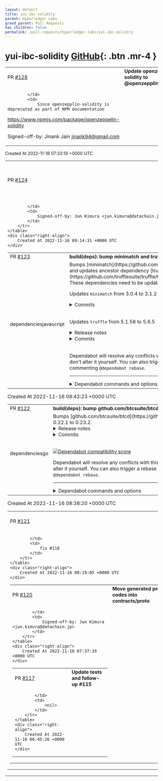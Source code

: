 ```yaml
---
layout: default
title: yui-ibc-solidity
parent: Hyperledger Labs
grand_parent: Pull Requests
has_children: false
permalink: /pull-requests/hyperledger-labs/yui-ibc-solidity
---
```


# yui-ibc-solidity <span class="fs-3 right-align">[GitHub](https://github.com/hyperledger-labs/yui-ibc-solidity){: .btn .mr-4 }</span>


<div>
    <table>
        <tr>
            <td>
                PR <a href="https://github.com/hyperledger-labs/yui-ibc-solidity/pull/128" class=".btn">#128</a>
            </td>
            <td>
                <b>
                    Update openzepplin-solidity to @openzepplin/contracts
                </b>
            </td>
        </tr>
        <tr>
            <td>
                
            </td>
            <td>
                Since openzepplin-solidity is deprecated as part of NPM documentation

https://www.npmjs.com/package/openzeppelin-solidity

Signed-off-by: Jinank Jain <jinank94@gmail.com>
            </td>
        </tr>
    </table>
    <div class="right-align">
        Created At 2022-11-18 07:33:19 +0000 UTC
    </div>
</div>

<div>
    <table>
        <tr>
            <td>
                PR <a href="https://github.com/hyperledger-labs/yui-ibc-solidity/pull/124" class=".btn">#124</a>
            </td>
            <td>
                <b>
                    Fix missing updates in generated go code
                </b>
            </td>
        </tr>
        <tr>
            <td>
                
            </td>
            <td>
                Signed-off-by: Jun Kimura <jun.kimura@datachain.jp>
            </td>
        </tr>
    </table>
    <div class="right-align">
        Created At 2022-11-16 09:14:31 +0000 UTC
    </div>
</div>

<div>
    <table>
        <tr>
            <td>
                PR <a href="https://github.com/hyperledger-labs/yui-ibc-solidity/pull/123" class=".btn">#123</a>
            </td>
            <td>
                <b>
                    build(deps): bump minimatch and truffle
                </b>
            </td>
        </tr>
        <tr>
            <td>
                <span class="chip">dependencies</span><span class="chip">javascript</span>
            </td>
            <td>
                Bumps [minimatch](https://github.com/isaacs/minimatch) to 3.1.2 and updates ancestor dependency [truffle](https://github.com/trufflesuite/truffle/tree/HEAD/packages/truffle). These dependencies need to be updated together.

Updates `minimatch` from 3.0.4 to 3.1.2
<details>
<summary>Commits</summary>
<ul>
<li><a href="https://github.com/isaacs/minimatch/commit/699c459443a6bd98f5b28197978f76e7f71467ac"><code>699c459</code></a> 3.1.2</li>
<li><a href="https://github.com/isaacs/minimatch/commit/2f2b5ff1bb1b6a01f4404f7e475f0a2cba578ab7"><code>2f2b5ff</code></a> fix: trim pattern</li>
<li><a href="https://github.com/isaacs/minimatch/commit/25d7c0d09c47063c9b0d2ace17ef8e951d90eccc"><code>25d7c0d</code></a> 3.1.1</li>
<li><a href="https://github.com/isaacs/minimatch/commit/55dda291dfb595bd11b4edb19b45dd98eda76de0"><code>55dda29</code></a> fix: treat nocase:true as always having magic</li>
<li><a href="https://github.com/isaacs/minimatch/commit/5e1fb8dd2bb78c0ae22101b9229fac4c76ef039e"><code>5e1fb8d</code></a> 3.1.0</li>
<li><a href="https://github.com/isaacs/minimatch/commit/f8145c54f34075069f4a23cb214d871da4cd4006"><code>f8145c5</code></a> Add 'allowWindowsEscape' option</li>
<li><a href="https://github.com/isaacs/minimatch/commit/570e8b1aef6c9e823a824aa0b9be10db43857cd7"><code>570e8b1</code></a> add publishConfig for v3 publishes</li>
<li><a href="https://github.com/isaacs/minimatch/commit/5b7cd3372be253759fb4d865eb3f38f189a5fcdf"><code>5b7cd33</code></a> 3.0.6</li>
<li><a href="https://github.com/isaacs/minimatch/commit/20b4b562830680867feb75f9c635aca08e5c86ff"><code>20b4b56</code></a> [fix] revert all breaking syntax changes</li>
<li><a href="https://github.com/isaacs/minimatch/commit/2ff038852ec03e85e60e0eb333005c680ac8a543"><code>2ff0388</code></a> document, expose, and test 'partial:true' option</li>
<li>Additional commits viewable in <a href="https://github.com/isaacs/minimatch/compare/v3.0.4...v3.1.2">compare view</a></li>
</ul>
</details>
<br />

Updates `truffle` from 5.1.58 to 5.6.5
<details>
<summary>Release notes</summary>
<p><em>Sourced from <a href="https://github.com/trufflesuite/truffle/releases">truffle's releases</a>.</em></p>
<blockquote>
<h2>v5.6.5 — Slurping noodles in the woods</h2>
<p>If a wild Truffle release runs by unnoticed in the woods 🦌, do its legs make a sound? Er, or I mean if it falls on a tree does it makes sound? 🌳 Or something?</p>
<p>Fall cools things down, turns the leaves brown and red, and makes us a bit quieter and introspective. Just a bit like here in the Truffle camp where we've been directing focus inward, deep into the internals of Truffle to make improvements. It's getting better all the time!</p>
<p>Aside from this mass of improvements, there was a bug fixed with the <code>config</code> command. Some problem with a logger was causing it to crash when fetching a value. &quot;Well&quot;, we thought, &quot;crashing is no fun!&quot;. And because we love fun so much 👻, we fixed it!</p>
<p>One other thing to mention, is that there are some more sourcify networks that got added to the source-fetcher. I suppose this is now a monthly thing for us to grow this list of networks. It is a well-known fact, of course, that &quot;more networks&quot; = &quot;more fun&quot;, and you already know how we feel about fun...👯🏼‍♀️</p>
<p>Welp, as mentioned there are also a bunch of improvements to the internals of Truffle. An unnecessary dependency got removed here and some updates were made to the test suite. Some dead code was removed and a README had some improvements made to it. README improvements are fun, right?</p>
<p>So we hope you add some soy sauce, get a forkful, and slurp it down with some noodles. 🍜 Happy Truffling!</p>
<h2>How to upgrade</h2>
<p>We recommend upgrading to the latest version of Truffle by running:</p>
<pre><code>npm uninstall -g truffle
npm install -g truffle
</code></pre>
<h2>Changelog</h2>
<h3>Enhancement</h3>
<ul>
<li>add some more sourcify networks (<a href="https://github-redirect.dependabot.com/trufflesuite/truffle/pull/5689">#5689</a> by <a href="https://github.com/haltman-at"><code>@​haltman-at</code></a>)</li>
</ul>
<h3>Bug fix</h3>
<ul>
<li>fix Truffle Config's logger (<a href="https://github-redirect.dependabot.com/trufflesuite/truffle/pull/5685">#5685</a> by <a href="https://github.com/cds-amal"><code>@​cds-amal</code></a>)</li>
</ul>
<h3>Internal improvements</h3>
<ul>
<li>remove spinners package from compile-solidity and log in events (<a href="https://github-redirect.dependabot.com/trufflesuite/truffle/pull/5672">#5672</a> by <a href="https://github.com/eggplantzzz"><code>@​eggplantzzz</code></a>)</li>
<li>add <code>.prettierignore</code> (<a href="https://github-redirect.dependabot.com/trufflesuite/truffle/pull/5678">#5678</a> by <a href="https://github.com/sukanyaparashar"><code>@​sukanyaparashar</code></a>)</li>
<li>improve the readme for fetch-and-compile (<a href="https://github-redirect.dependabot.com/trufflesuite/truffle/pull/5660">#5660</a> by <a href="https://github.com/eggplantzzz"><code>@​eggplantzzz</code></a>)</li>
<li>remove ethpm-v1 concerns (<a href="https://github-redirect.dependabot.com/trufflesuite/truffle/pull/5665">#5665</a> by <a href="https://github.com/cds-amal"><code>@​cds-amal</code></a>)</li>
<li>return cleanup callback from sandbox test utility and update tests (<a href="https://github-redirect.dependabot.com/trufflesuite/truffle/pull/5641">#5641</a> by <a href="https://github.com/eggplantzzz"><code>@​eggplantzzz</code></a>)</li>
<li>add two more reminders to PR template (<a href="https://github-redirect.dependabot.com/trufflesuite/truffle/pull/5666">#5666</a> by <a href="https://github.com/haltman-at"><code>@​haltman-at</code></a>)</li>
</ul>
<h3>Dependency updates</h3>
<ul>
<li>bump babel-loader to 9.1.0 (<a href="https://github-redirect.dependabot.com/trufflesuite/truffle/pull/5683">#5683</a> by <a href="https://github.com/haltman-at"><code>@​haltman-at</code></a>)</li>
<li>bump loader-utils to 1.4.1 (<a href="https://github-redirect.dependabot.com/trufflesuite/truffle/pull/5682">#5682</a> by <a href="https://github.com/apps/dependabot"><code>@​dependabot[bot]</code></a>)</li>
<li>bump apollo-server to ^3.11.0 (<a href="https://github-redirect.dependabot.com/trufflesuite/truffle/pull/5669">#5669</a> by <a href="https://github.com/haltman-at"><code>@​haltman-at</code></a>)</li>
</ul>
<!-- raw HTML omitted -->
</blockquote>
<p>... (truncated)</p>
</details>
<details>
<summary>Commits</summary>
<ul>
<li><a href="https://github.com/trufflesuite/truffle/commit/275115e1ce358aad3050a7583c034e5d19d885a1"><code>275115e</code></a> Publish</li>
<li><a href="https://github.com/trufflesuite/truffle/commit/7066f6f65011a8417adfbce66c6bd8ce313adb22"><code>7066f6f</code></a> Merge pull request <a href="https://github.com/trufflesuite/truffle/tree/HEAD/packages/truffle/issues/5665">#5665</a> from trufflesuite/drop/ethpm-v1</li>
<li><a href="https://github.com/trufflesuite/truffle/commit/e36fbbed5a1e1948ad9009f348d8d58a9ae7a91f"><code>e36fbbe</code></a> Merge pull request <a href="https://github.com/trufflesuite/truffle/tree/HEAD/packages/truffle/issues/5641">#5641</a> from trufflesuite/update-sandbox</li>
<li><a href="https://github.com/trufflesuite/truffle/commit/495e923676ca47ff7ff4c32b10c0af89ecadaa3a"><code>495e923</code></a> Publish</li>
<li><a href="https://github.com/trufflesuite/truffle/commit/0a16e1500ce47bc2bcdd3fb40a1ea609e92a6e98"><code>0a16e15</code></a> remove db from dev deps in truffle</li>
<li><a href="https://github.com/trufflesuite/truffle/commit/3a31e15d2137d5564aa91b508c26a385e8964387"><code>3a31e15</code></a> Remove ethpm-v1 concerns</li>
<li><a href="https://github.com/trufflesuite/truffle/commit/4ab767e9c6be7e4a2dd6aef14c2b8aa48c96ca9c"><code>4ab767e</code></a> update call to sandbox method after rebasing</li>
<li><a href="https://github.com/trufflesuite/truffle/commit/c21a610b06bfa96583ee107deb8a50655e45728b"><code>c21a610</code></a> remove console.log</li>
<li><a href="https://github.com/trufflesuite/truffle/commit/48eaffe519e3a343384d2f94e937563583548a04"><code>48eaffe</code></a> correct error in test setup</li>
<li><a href="https://github.com/trufflesuite/truffle/commit/bf7d29a485a393efddc01052d7af519c2569a576"><code>bf7d29a</code></a> correct error in test</li>
<li>Additional commits viewable in <a href="https://github.com/trufflesuite/truffle/commits/truffle@5.6.5/packages/truffle">compare view</a></li>
</ul>
</details>
<br />


Dependabot will resolve any conflicts with this PR as long as you don't alter it yourself. You can also trigger a rebase manually by commenting `@dependabot rebase`.

[//]: # (dependabot-automerge-start)
[//]: # (dependabot-automerge-end)

---

<details>
<summary>Dependabot commands and options</summary>
<br />

You can trigger Dependabot actions by commenting on this PR:
- `@dependabot rebase` will rebase this PR
- `@dependabot recreate` will recreate this PR, overwriting any edits that have been made to it
- `@dependabot merge` will merge this PR after your CI passes on it
- `@dependabot squash and merge` will squash and merge this PR after your CI passes on it
- `@dependabot cancel merge` will cancel a previously requested merge and block automerging
- `@dependabot reopen` will reopen this PR if it is closed
- `@dependabot close` will close this PR and stop Dependabot recreating it. You can achieve the same result by closing it manually
- `@dependabot ignore this major version` will close this PR and stop Dependabot creating any more for this major version (unless you reopen the PR or upgrade to it yourself)
- `@dependabot ignore this minor version` will close this PR and stop Dependabot creating any more for this minor version (unless you reopen the PR or upgrade to it yourself)
- `@dependabot ignore this dependency` will close this PR and stop Dependabot creating any more for this dependency (unless you reopen the PR or upgrade to it yourself)
- `@dependabot use these labels` will set the current labels as the default for future PRs for this repo and language
- `@dependabot use these reviewers` will set the current reviewers as the default for future PRs for this repo and language
- `@dependabot use these assignees` will set the current assignees as the default for future PRs for this repo and language
- `@dependabot use this milestone` will set the current milestone as the default for future PRs for this repo and language

You can disable automated security fix PRs for this repo from the [Security Alerts page](https://github.com/hyperledger-labs/yui-ibc-solidity/network/alerts).

</details>
            </td>
        </tr>
    </table>
    <div class="right-align">
        Created At 2022-11-16 08:42:23 +0000 UTC
    </div>
</div>

<div>
    <table>
        <tr>
            <td>
                PR <a href="https://github.com/hyperledger-labs/yui-ibc-solidity/pull/122" class=".btn">#122</a>
            </td>
            <td>
                <b>
                    build(deps): bump github.com/btcsuite/btcd from 0.22.1 to 0.23.2
                </b>
            </td>
        </tr>
        <tr>
            <td>
                <span class="chip">dependencies</span><span class="chip">go</span>
            </td>
            <td>
                Bumps [github.com/btcsuite/btcd](https://github.com/btcsuite/btcd) from 0.22.1 to 0.23.2.
<details>
<summary>Release notes</summary>
<p><em>Sourced from <a href="https://github.com/btcsuite/btcd/releases">github.com/btcsuite/btcd's releases</a>.</em></p>
<blockquote>
<h2>btcd v0.23.2</h2>
<h2>What's Changed</h2>
<ul>
<li>MuSig2: Catch up to 0.4.0 by <a href="https://github.com/sputn1ck"><code>@​sputn1ck</code></a> in <a href="https://github-redirect.dependabot.com/btcsuite/btcd/pull/1865">btcsuite/btcd#1865</a></li>
<li>Bump btcd version in btcutil package by <a href="https://github.com/darioush"><code>@​darioush</code></a> in <a href="https://github-redirect.dependabot.com/btcsuite/btcd/pull/1866">btcsuite/btcd#1866</a></li>
<li>doc: fix Tor hidden service setup link by <a href="https://github.com/shyba"><code>@​shyba</code></a> in <a href="https://github-redirect.dependabot.com/btcsuite/btcd/pull/1883">btcsuite/btcd#1883</a></li>
<li>build: bump golang base image version to 1.17 by <a href="https://github.com/tochicool"><code>@​tochicool</code></a> in <a href="https://github-redirect.dependabot.com/btcsuite/btcd/pull/1882">btcsuite/btcd#1882</a></li>
<li>wire: remove erroneous witness size check in wire parsing by <a href="https://github.com/Roasbeef"><code>@​Roasbeef</code></a> in <a href="https://github-redirect.dependabot.com/btcsuite/btcd/pull/1896">btcsuite/btcd#1896</a></li>
<li>build: bump version to v0.23.2 by <a href="https://github.com/Roasbeef"><code>@​Roasbeef</code></a> in <a href="https://github-redirect.dependabot.com/btcsuite/btcd/pull/1898">btcsuite/btcd#1898</a></li>
</ul>
<h2>New Contributors</h2>
<ul>
<li><a href="https://github.com/sputn1ck"><code>@​sputn1ck</code></a> made their first contribution in <a href="https://github-redirect.dependabot.com/btcsuite/btcd/pull/1865">btcsuite/btcd#1865</a></li>
<li><a href="https://github.com/darioush"><code>@​darioush</code></a> made their first contribution in <a href="https://github-redirect.dependabot.com/btcsuite/btcd/pull/1866">btcsuite/btcd#1866</a></li>
<li><a href="https://github.com/shyba"><code>@​shyba</code></a> made their first contribution in <a href="https://github-redirect.dependabot.com/btcsuite/btcd/pull/1883">btcsuite/btcd#1883</a></li>
<li><a href="https://github.com/tochicool"><code>@​tochicool</code></a> made their first contribution in <a href="https://github-redirect.dependabot.com/btcsuite/btcd/pull/1882">btcsuite/btcd#1882</a></li>
</ul>
<p><strong>Full Changelog</strong>: <a href="https://github.com/btcsuite/btcd/compare/v0.23.1...v0.23.2">https://github.com/btcsuite/btcd/compare/v0.23.1...v0.23.2</a></p>
<h2>btcd v0.23.1-beta</h2>
<h2>What's Changed</h2>
<ul>
<li>btcjson: Update WalletCreateFundedPsbtOpts.FeeRate type by <a href="https://github.com/gnasr"><code>@​gnasr</code></a> in <a href="https://github-redirect.dependabot.com/btcsuite/btcd/pull/1729">btcsuite/btcd#1729</a></li>
<li>rpcserverhelp: Remove extra period for gettxout--synopsis by <a href="https://github.com/kcalvinalvin"><code>@​kcalvinalvin</code></a> in <a href="https://github-redirect.dependabot.com/btcsuite/btcd/pull/1733">btcsuite/btcd#1733</a></li>
<li>mempool: export isDust for use in other projects by <a href="https://github.com/Crypt-iQ"><code>@​Crypt-iQ</code></a> in <a href="https://github-redirect.dependabot.com/btcsuite/btcd/pull/1739">btcsuite/btcd#1739</a></li>
<li>Switch irc to libera.chat by <a href="https://github.com/jcvernaleo"><code>@​jcvernaleo</code></a> in <a href="https://github-redirect.dependabot.com/btcsuite/btcd/pull/1725">btcsuite/btcd#1725</a></li>
<li>rpcclient: Export symbols needed for custom commands by <a href="https://github.com/JeremyRand"><code>@​JeremyRand</code></a> in <a href="https://github-redirect.dependabot.com/btcsuite/btcd/pull/1457">btcsuite/btcd#1457</a></li>
<li>btcec: check if recovered pk is at point of infinity by <a href="https://github.com/MariusVanDerWijden"><code>@​MariusVanDerWijden</code></a> in <a href="https://github-redirect.dependabot.com/btcsuite/btcd/pull/1750">btcsuite/btcd#1750</a></li>
<li>mempool: introduce GetDustThreshold to export dust limit calculation by <a href="https://github.com/Crypt-iQ"><code>@​Crypt-iQ</code></a> in <a href="https://github-redirect.dependabot.com/btcsuite/btcd/pull/1742">btcsuite/btcd#1742</a></li>
<li>build: bump min Go version to 1.16.8 add Go 1.17.1 by <a href="https://github.com/Roasbeef"><code>@​Roasbeef</code></a> in <a href="https://github-redirect.dependabot.com/btcsuite/btcd/pull/1753">btcsuite/btcd#1753</a></li>
<li>Upgraded the docker version to 1.16 by <a href="https://github.com/naveensrinivasan"><code>@​naveensrinivasan</code></a> in <a href="https://github-redirect.dependabot.com/btcsuite/btcd/pull/1755">btcsuite/btcd#1755</a></li>
<li>peer+server: add new config option to optionally disable stall detection by <a href="https://github.com/Roasbeef"><code>@​Roasbeef</code></a> in <a href="https://github-redirect.dependabot.com/btcsuite/btcd/pull/1752">btcsuite/btcd#1752</a></li>
<li>addrmgr: make KnownAddress methods thread-safe by <a href="https://github.com/chappjc"><code>@​chappjc</code></a> in <a href="https://github-redirect.dependabot.com/btcsuite/btcd/pull/1763">btcsuite/btcd#1763</a></li>
<li>comment improvement by <a href="https://github.com/pyh4"><code>@​pyh4</code></a> in <a href="https://github-redirect.dependabot.com/btcsuite/btcd/pull/1762">btcsuite/btcd#1762</a></li>
<li>Included permissions for GitHub action by <a href="https://github.com/naveensrinivasan"><code>@​naveensrinivasan</code></a> in <a href="https://github-redirect.dependabot.com/btcsuite/btcd/pull/1756">btcsuite/btcd#1756</a></li>
<li>connmgr: Fix stale comment in TestRemovePendingConnection by <a href="https://github.com/sloorush"><code>@​sloorush</code></a> in <a href="https://github-redirect.dependabot.com/btcsuite/btcd/pull/1749">btcsuite/btcd#1749</a></li>
<li>rpcclient: Add retry with backoffs to HTTP POST requests by <a href="https://github.com/3nprob"><code>@​3nprob</code></a> in <a href="https://github-redirect.dependabot.com/btcsuite/btcd/pull/1743">btcsuite/btcd#1743</a></li>
<li>txscript: backport tokenizer from dcrd by <a href="https://github.com/Roasbeef"><code>@​Roasbeef</code></a> in <a href="https://github-redirect.dependabot.com/btcsuite/btcd/pull/1769">btcsuite/btcd#1769</a></li>
<li>go.mod, go.sum: Update goleveldb by <a href="https://github.com/kcalvinalvin"><code>@​kcalvinalvin</code></a> in <a href="https://github-redirect.dependabot.com/btcsuite/btcd/pull/1770">btcsuite/btcd#1770</a></li>
<li>reduce redundant memory allocation - resolves <a href="https://github-redirect.dependabot.com/btcsuite/btcd/issues/1699">btcsuite/btcd#1699</a> by <a href="https://github.com/ziollek"><code>@​ziollek</code></a> in <a href="https://github-redirect.dependabot.com/btcsuite/btcd/pull/1759">btcsuite/btcd#1759</a></li>
<li>rpcclient+rpcserver+integration: GetNetworkHashPS3 must be float64 by <a href="https://github.com/mattbajorek"><code>@​mattbajorek</code></a> in <a href="https://github-redirect.dependabot.com/btcsuite/btcd/pull/1778">btcsuite/btcd#1778</a></li>
<li>multi: move the btcutil repo into btcd as a sub-module by <a href="https://github.com/Roasbeef"><code>@​Roasbeef</code></a> in <a href="https://github-redirect.dependabot.com/btcsuite/btcd/pull/1785">btcsuite/btcd#1785</a></li>
<li>btcutil: update modules to replace to top-level btcd repo by <a href="https://github.com/Roasbeef"><code>@​Roasbeef</code></a> in <a href="https://github-redirect.dependabot.com/btcsuite/btcd/pull/1788">btcsuite/btcd#1788</a></li>
<li>chaincfg+blockchain: abstract/refactor BIP 9 version bits implementation to work w/ BIP 8 block heights  by <a href="https://github.com/Roasbeef"><code>@​Roasbeef</code></a> in <a href="https://github-redirect.dependabot.com/btcsuite/btcd/pull/1700">btcsuite/btcd#1700</a></li>
<li>btcec: create new btcec/v2 module that type aliases into the dcrec module by <a href="https://github.com/Roasbeef"><code>@​Roasbeef</code></a> in <a href="https://github-redirect.dependabot.com/btcsuite/btcd/pull/1773">btcsuite/btcd#1773</a></li>
<li>btcec/v2: create new schnorr package for BIP-340, move existing ecdsa implementation into new ecdsa package by <a href="https://github.com/Roasbeef"><code>@​Roasbeef</code></a> in <a href="https://github-redirect.dependabot.com/btcsuite/btcd/pull/1777">btcsuite/btcd#1777</a></li>
<li>build: update to btcec v2.1.0 by <a href="https://github.com/Roasbeef"><code>@​Roasbeef</code></a> in <a href="https://github-redirect.dependabot.com/btcsuite/btcd/pull/1801">btcsuite/btcd#1801</a></li>
<li>build: retract bogus tags from btcd fork by <a href="https://github.com/Roasbeef"><code>@​Roasbeef</code></a> in <a href="https://github-redirect.dependabot.com/btcsuite/btcd/pull/1805">btcsuite/btcd#1805</a></li>
<li>mempool/estimatefee: Fix negative index bug by <a href="https://github.com/kcalvinalvin"><code>@​kcalvinalvin</code></a> in <a href="https://github-redirect.dependabot.com/btcsuite/btcd/pull/1813">btcsuite/btcd#1813</a></li>
<li>Replace github.com/btcsuite/goleveldb imports with github.com/syndtr/goleveldb by <a href="https://github.com/anupcshan"><code>@​anupcshan</code></a> in <a href="https://github-redirect.dependabot.com/btcsuite/btcd/pull/1780">btcsuite/btcd#1780</a></li>
<li>Remove circular dependency issue between <code>btcec/v2</code> and main package by <a href="https://github.com/guggero"><code>@​guggero</code></a> in <a href="https://github-redirect.dependabot.com/btcsuite/btcd/pull/1823">btcsuite/btcd#1823</a></li>
<li>Fixes coveralls coverage report by <a href="https://github.com/vpereira01"><code>@​vpereira01</code></a> in <a href="https://github-redirect.dependabot.com/btcsuite/btcd/pull/1814">btcsuite/btcd#1814</a></li>
<li>Update LICENSE by <a href="https://github.com/MarnixCroes"><code>@​MarnixCroes</code></a> in <a href="https://github-redirect.dependabot.com/btcsuite/btcd/pull/1809">btcsuite/btcd#1809</a></li>
</ul>
<!-- raw HTML omitted -->
</blockquote>
<p>... (truncated)</p>
</details>
<details>
<summary>Commits</summary>
<ul>
<li><a href="https://github.com/btcsuite/btcd/commit/6b5418d5850f5b9977c9b13725d79c5c81d0c1db"><code>6b5418d</code></a> Merge pull request <a href="https://github-redirect.dependabot.com/btcsuite/btcd/issues/1898">#1898</a> from Roasbeef/v0-23-2-branch</li>
<li><a href="https://github.com/btcsuite/btcd/commit/1a4af39ab02a1a4fb1f2a01e12fafccea82aa442"><code>1a4af39</code></a> build: bump version to v0.23.2</li>
<li><a href="https://github.com/btcsuite/btcd/commit/d0aa7473a6b593c807842888dc9fe781a5984a78"><code>d0aa747</code></a> Merge pull request <a href="https://github-redirect.dependabot.com/btcsuite/btcd/issues/1896">#1896</a> from Roasbeef/witness-wire-hot-fix</li>
<li><a href="https://github.com/btcsuite/btcd/commit/f523d4ccaa5f34a2f761f16a05f5d6e6665b1168"><code>f523d4c</code></a> wire: remove erroneous witness size check in wire parsing</li>
<li><a href="https://github.com/btcsuite/btcd/commit/38ee9a41c8f8aa24a079a28f5e8a86faecffdfe1"><code>38ee9a4</code></a> build: bump golang base image version to 1.17</li>
<li><a href="https://github.com/btcsuite/btcd/commit/ef4a8d310b18953718fc99fc536aa39ecf4d8ab7"><code>ef4a8d3</code></a> doc: fix Tor hidden service setup link</li>
<li><a href="https://github.com/btcsuite/btcd/commit/0f49e1000633b0af6d7bbef97d69671f4c99e37e"><code>0f49e10</code></a> Merge pull request <a href="https://github-redirect.dependabot.com/btcsuite/btcd/issues/1866">#1866</a> from darioush/bump-btcutils-versions</li>
<li><a href="https://github.com/btcsuite/btcd/commit/da4b534ed915023ec44e841469df48c2ebe94b2d"><code>da4b534</code></a> Merge pull request <a href="https://github-redirect.dependabot.com/btcsuite/btcd/issues/1865">#1865</a> from sputn1ck/musig2_0.3.0</li>
<li><a href="https://github.com/btcsuite/btcd/commit/06ce9608aa3bd2de895b5c12e545e9e0f2935c42"><code>06ce960</code></a> btcec/schnorr/musig2: add infinity testvectors</li>
<li><a href="https://github.com/btcsuite/btcd/commit/44eb8c64f8d0f0e3a84400e7f93b9eb16ea08873"><code>44eb8c6</code></a> btcec/schnorr/musig2: Allow infinity nonces</li>
<li>Additional commits viewable in <a href="https://github.com/btcsuite/btcd/compare/v0.22.1...v0.23.2">compare view</a></li>
</ul>
</details>
<br />


[![Dependabot compatibility score](https://dependabot-badges.githubapp.com/badges/compatibility_score?dependency-name=github.com/btcsuite/btcd&package-manager=go_modules&previous-version=0.22.1&new-version=0.23.2)](https://docs.github.com/en/github/managing-security-vulnerabilities/about-dependabot-security-updates#about-compatibility-scores)

Dependabot will resolve any conflicts with this PR as long as you don't alter it yourself. You can also trigger a rebase manually by commenting `@dependabot rebase`.

[//]: # (dependabot-automerge-start)
[//]: # (dependabot-automerge-end)

---

<details>
<summary>Dependabot commands and options</summary>
<br />

You can trigger Dependabot actions by commenting on this PR:
- `@dependabot rebase` will rebase this PR
- `@dependabot recreate` will recreate this PR, overwriting any edits that have been made to it
- `@dependabot merge` will merge this PR after your CI passes on it
- `@dependabot squash and merge` will squash and merge this PR after your CI passes on it
- `@dependabot cancel merge` will cancel a previously requested merge and block automerging
- `@dependabot reopen` will reopen this PR if it is closed
- `@dependabot close` will close this PR and stop Dependabot recreating it. You can achieve the same result by closing it manually
- `@dependabot ignore this major version` will close this PR and stop Dependabot creating any more for this major version (unless you reopen the PR or upgrade to it yourself)
- `@dependabot ignore this minor version` will close this PR and stop Dependabot creating any more for this minor version (unless you reopen the PR or upgrade to it yourself)
- `@dependabot ignore this dependency` will close this PR and stop Dependabot creating any more for this dependency (unless you reopen the PR or upgrade to it yourself)
- `@dependabot use these labels` will set the current labels as the default for future PRs for this repo and language
- `@dependabot use these reviewers` will set the current reviewers as the default for future PRs for this repo and language
- `@dependabot use these assignees` will set the current assignees as the default for future PRs for this repo and language
- `@dependabot use this milestone` will set the current milestone as the default for future PRs for this repo and language

You can disable automated security fix PRs for this repo from the [Security Alerts page](https://github.com/hyperledger-labs/yui-ibc-solidity/network/alerts).

</details>
            </td>
        </tr>
    </table>
    <div class="right-align">
        Created At 2022-11-16 08:38:20 +0000 UTC
    </div>
</div>

<div>
    <table>
        <tr>
            <td>
                PR <a href="https://github.com/hyperledger-labs/yui-ibc-solidity/pull/121" class=".btn">#121</a>
            </td>
            <td>
                <b>
                    Introduce code formatting tool and check it on CI
                </b>
            </td>
        </tr>
        <tr>
            <td>
                
            </td>
            <td>
                fix #118 
            </td>
        </tr>
    </table>
    <div class="right-align">
        Created At 2022-11-16 08:19:05 +0000 UTC
    </div>
</div>

<div>
    <table>
        <tr>
            <td>
                PR <a href="https://github.com/hyperledger-labs/yui-ibc-solidity/pull/120" class=".btn">#120</a>
            </td>
            <td>
                <b>
                    Move generated proto codes into contracts/proto
                </b>
            </td>
        </tr>
        <tr>
            <td>
                
            </td>
            <td>
                Signed-off-by: Jun Kimura <jun.kimura@datachain.jp>
            </td>
        </tr>
    </table>
    <div class="right-align">
        Created At 2022-11-16 07:37:19 +0000 UTC
    </div>
</div>

<div>
    <table>
        <tr>
            <td>
                PR <a href="https://github.com/hyperledger-labs/yui-ibc-solidity/pull/117" class=".btn">#117</a>
            </td>
            <td>
                <b>
                    Update tests and follow-up #115
                </b>
            </td>
        </tr>
        <tr>
            <td>
                
            </td>
            <td>
                <nil>
            </td>
        </tr>
    </table>
    <div class="right-align">
        Created At 2022-11-16 06:45:26 +0000 UTC
    </div>
</div>

